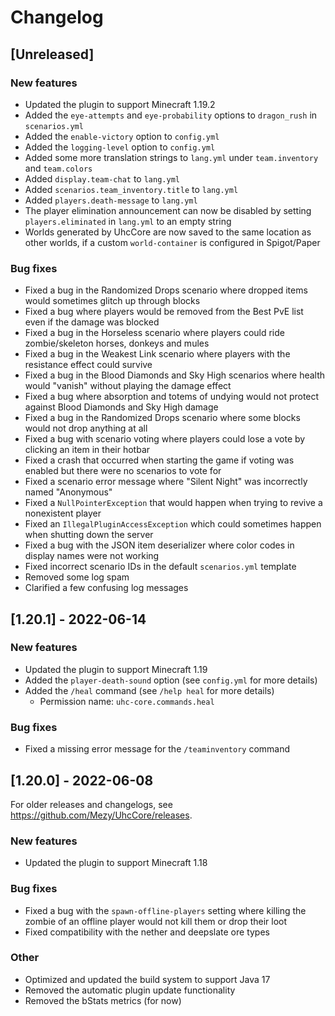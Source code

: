 # Changelog

## [Unreleased]

### New features

- Updated the plugin to support Minecraft 1.19.2
- Added the `eye-attempts` and `eye-probability` options to `dragon_rush` in `scenarios.yml`
- Added the `enable-victory` option to `config.yml`
- Added the `logging-level` option to `config.yml`
- Added some more translation strings to `lang.yml` under `team.inventory` and `team.colors`
- Added `display.team-chat` to `lang.yml`
- Added `scenarios.team_inventory.title` to `lang.yml`
- Added `players.death-message` to `lang.yml`
- The player elimination announcement can now be disabled by
setting `players.eliminated` in `lang.yml` to an empty string
- Worlds generated by UhcCore are now saved to the same location as other
worlds, if a custom `world-container` is configured in Spigot/Paper

### Bug fixes

- Fixed a bug in the Randomized Drops scenario where dropped items would sometimes glitch up through blocks
- Fixed a bug where players would be removed from the Best PvE list even if the damage was blocked
- Fixed a bug in the Horseless scenario where players could ride zombie/skeleton horses, donkeys and mules
- Fixed a bug in the Weakest Link scenario where players with the resistance effect could survive
- Fixed a bug in the Blood Diamonds and Sky High scenarios where health would "vanish" without playing the damage effect
- Fixed a bug where absorption and totems of undying would not protect against Blood Diamonds and Sky High damage
- Fixed a bug in the Randomized Drops scenario where some blocks would not drop anything at all
- Fixed a bug with scenario voting where players could lose a vote by clicking an item in their hotbar
- Fixed a crash that occurred when starting the game if voting was enabled but there were no scenarios to vote for
- Fixed a scenario error message where "Silent Night" was incorrectly named "Anonymous"
- Fixed a `NullPointerException` that would happen when trying to revive a nonexistent player
- Fixed an `IllegalPluginAccessException` which could sometimes happen when shutting down the server
- Fixed a bug with the JSON item deserializer where color codes in display names were not working
- Fixed incorrect scenario IDs in the default `scenarios.yml` template
- Removed some log spam
- Clarified a few confusing log messages

## [1.20.1] - 2022-06-14

### New features

- Updated the plugin to support Minecraft 1.19
- Added the `player-death-sound` option (see `config.yml` for more details)
- Added the `/heal` command (see `/help heal` for more details)
  - Permission name: `uhc-core.commands.heal`

### Bug fixes

- Fixed a missing error message for the `/teaminventory` command

## [1.20.0] - 2022-06-08

For older releases and changelogs, see
<https://github.com/Mezy/UhcCore/releases>.

### New features

- Updated the plugin to support Minecraft 1.18

### Bug fixes

- Fixed a bug with the `spawn-offline-players` setting where killing
the zombie of an offline player would not kill them or drop their loot
- Fixed compatibility with the nether and deepslate ore types

### Other

- Optimized and updated the build system to support Java 17
- Removed the automatic plugin update functionality
- Removed the bStats metrics (for now)
